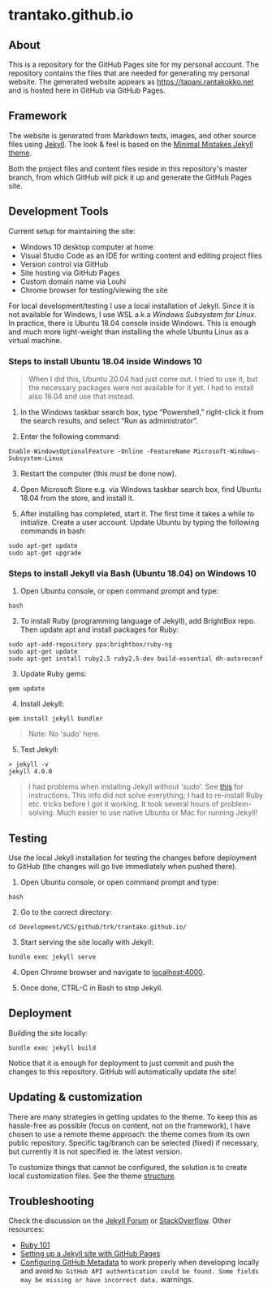 # trantako.github.io

## About

This is a repository for the GitHub Pages site for my personal account. The repository contains the files that are needed for generating my personal website. The generated website appears as https://tapani.rantakokko.net and is hosted here in GitHub via GitHub Pages.

## Framework

The website is generated from Markdown texts, images, and other source files using [Jekyll](https://jekyllrb.com/). The look & feel is based on the [Minimal Mistakes Jekyll theme](https://github.com/mmistakes/minimal-mistakes).

Both the project files and content files reside in this repository's master branch, from which GitHub will pick it up and generate the GitHub Pages site.

## Development Tools

Current setup for maintaining the site:
- Windows 10 desktop computer at home
- Visual Studio Code as an IDE for writing content and editing project files
- Version control via GitHub
- Site hosting via GitHub Pages
- Custom domain name via Louhi
- Chrome browser for testing/viewing the site

For local development/testing I use a local installation of Jekyll. Since it is not available for Windows, I use WSL a.k.a *Windows Subsystem for Linux*. In practice, there is Ubuntu 18.04 console inside Windows. This is enough and much more light-weight than installing the whole Ubuntu Linux as a virtual machine.

### Steps to install Ubuntu 18.04 inside Windows 10

> When I did this, Ubuntu 20.04 had just come out. I tried to use it, but the necessary packages were not available for it yet. I had to install also 18.04 and use that instead.

1. In the Windows taskbar search box, type “Powershell,” right-click it from the search results, and select “Run as administrator”.

2. Enter the following command:

```
Enable-WindowsOptionalFeature -Online -FeatureName Microsoft-Windows-Subsystem-Linux
```

3. Restart the computer (this *must* be done now).

4. Open Microsoft Store e.g. via Windows taskbar search box, find Ubuntu 18.04 from the store, and install it.

5. After installing has completed, start it. The first time it takes a while to initialize. Create a user account. Update Ubuntu by typing the following commands in bash:

```
sudo apt-get update
sudo apt-get upgrade
```

### Steps to install Jekyll via Bash (Ubuntu 18.04) on Windows 10

1. Open Ubuntu console, or open command prompt and type:
```
bash
```

2. To install Ruby (programming language of Jekyll), add BrightBox repo. Then update apt and install packages for Ruby:
```
sudo apt-add-repository ppa:brightbox/ruby-ng
sudo apt-get update
sudo apt-get install ruby2.5 ruby2.5-dev build-essential dh-autoreconf
```

3. Update Ruby gems:
```
gem update
```

4. Install Jekyll:
```
gem install jekyll bundler
```

> Note: No 'sudo' here.

5. Test Jekyll:
```
> jekyll -v
jekyll 4.0.0
```

> I had problems when installing Jekyll without 'sudo'. See [this](https://jekyllrb.com/docs/troubleshooting/#no-sudo) for instructions. This info did not solve everything; I had to re-install Ruby etc. tricks before I got it working. It took several hours of problem-solving. Much easier to use native Ubuntu or Mac for running Jekyll!

## Testing

Use the local Jekyll installation for testing the changes before deployment to GitHub (the changes will go live immediately when pushed there).

1. Open Ubuntu console, or open command prompt and type:
```
bash
```

2. Go to the correct directory:
```
cd Development/VCS/github/trk/trantako.github.io/
```

3. Start serving the site locally with Jekyll:
```
bundle exec jekyll serve
```

4. Open Chrome browser and navigate to [localhost:4000](localhost:4000).

5. Once done, CTRL-C in Bash to stop Jekyll.

## Deployment

Building the site locally:
```
bundle exec jekyll build
```

Notice that it is enough for deployment to just commit and push the changes to this repository. GitHub will automatically update the site!

## Updating & customization

There are many strategies in getting updates to the theme. To keep this as hassle-free as possible (focus on content, not on the framework), I have chosen to use a remote theme approach: the theme comes from its own public repository. Specific tag/branch can be selected (fixed) if necessary, but currently it is not specified ie. the latest version.

To customize things that cannot be configured, the solution is to create local customization files. See the theme [structure](https://mmistakes.github.io/minimal-mistakes/docs/structure/).

## Troubleshooting

Check the discussion on the [Jekyll Forum](https://talk.jekyllrb.com/) or [StackOverflow](https://stackoverflow.com/questions/tagged/jekyll). Other resources:

- [Ruby 101](https://jekyllrb.com/docs/ruby-101/)
- [Setting up a Jekyll site with GitHub Pages](https://jekyllrb.com/docs/github-pages/)
- [Configuring GitHub Metadata](https://github.com/jekyll/github-metadata/blob/master/docs/configuration.md#configuration) to work properly when developing locally and avoid `No GitHub API authentication could be found. Some fields may be missing or have incorrect data.` warnings.
